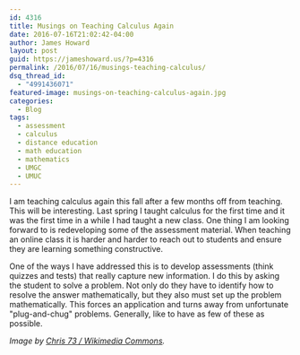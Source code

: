 ```yaml
---
id: 4316
title: Musings on Teaching Calculus Again
date: 2016-07-16T21:02:42-04:00
author: James Howard
layout: post
guid: https://jameshoward.us/?p=4316
permalink: /2016/07/16/musings-teaching-calculus/
dsq_thread_id:
  - "4991436071"
featured-image: musings-on-teaching-calculus-again.jpg
categories:
  - Blog
tags:
  - assessment
  - calculus
  - distance education
  - math education
  - mathematics
  - UMGC
  - UMUC
---
```

I am teaching calculus again this fall after a few months off from
teaching.  This will be interesting.  Last spring I taught calculus
for the first time and it was the first time in a while I had taught
a new class.  One thing I am looking forward to is redeveloping
some of the assessment material.  When teaching an online class it
is harder and harder to reach out to students and ensure they are
learning something constructive.

One of the ways I have addressed this is to develop assessments
(think quizzes and tests) that really capture new information.  I
do this by asking the student to solve a problem.  Not only do they
have to identify how to resolve the answer mathematically, but they
also must set up the problem mathematically.  This forces an
application and turns away from unfortunate "plug-and-chug" problems.
Generally, like to have as few of these as possible.

_Image by [Chris 73 / Wikimedia
Commons](https://commons.wikimedia.org/wiki/File:NautilusCutawayLogarithmicSpiral.jpg)._
